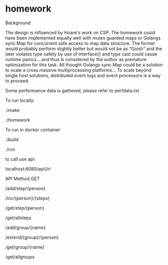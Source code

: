# homework

Background

The design is influenced by Hoare's work on CSP.
The homework could have been implemented equally well with mutex guarded maps
or  Golangs sync.Map for concurrent safe access to map data structure.
The former would probably perform slightly better but would not be as "Goish" and the later 
violates type safety by use of interface{} and type cast could cause runtime panics... and thus is considered by the author as premature optimization
for this task.
All thought Golangs sync.Map could be a solution to scale a cross massive multiprocessing platforms...
To scale beyond single host solutions, distributed event logs and event processors is a way to proceed.

Some performance data is gathered, please refer to perfdata.txt


To run locally:

./make

./homework   


To run in docker container

./build

./run

to call use api:

localhost:8080/apiUrl


API
Method GET

/add/step/{person}

/inc/{person}/{steps}

/get/step/{person}

/get/allsteps

/add/group/{name}

/extend/{group}/{person}

/get/group/{name}

/get/allgroups

